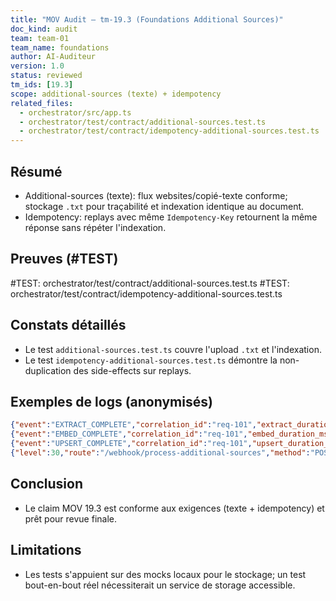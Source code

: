 ```yaml
---
title: "MOV Audit — tm-19.3 (Foundations Additional Sources)"
doc_kind: audit
team: team-01
team_name: foundations
author: AI-Auditeur
version: 1.0
status: reviewed
tm_ids: [19.3]
scope: additional-sources (texte) + idempotency
related_files:
  - orchestrator/src/app.ts
  - orchestrator/test/contract/additional-sources.test.ts
  - orchestrator/test/contract/idempotency-additional-sources.test.ts
---
```


## Résumé
- Additional-sources (texte): flux websites/copié-texte conforme; stockage `.txt` pour traçabilité et indexation identique au document.
- Idempotency: replays avec même `Idempotency-Key` retournent la même réponse sans répéter l'indexation.

## Preuves (#TEST)
#TEST: orchestrator/test/contract/additional-sources.test.ts
#TEST: orchestrator/test/contract/idempotency-additional-sources.test.ts

## Constats détaillés
- Le test `additional-sources.test.ts` couvre l'upload `.txt` et l'indexation.
- Le test `idempotency-additional-sources.test.ts` démontre la non-duplication des side-effects sur replays.

## Exemples de logs (anonymisés)
```json
{"event":"EXTRACT_COMPLETE","correlation_id":"req-101","extract_duration_ms":0}
{"event":"EMBED_COMPLETE","correlation_id":"req-101","embed_duration_ms":0,"chunks":1}
{"event":"UPSERT_COMPLETE","correlation_id":"req-101","upsert_duration_ms":0,"count":1}
{"level":30,"route":"/webhook/process-additional-sources","method":"POST","headers":{"authorization":"[REDACTED]"},"msg":"request complete"}
```

## Conclusion
- Le claim MOV 19.3 est conforme aux exigences (texte + idempotency) et prêt pour revue finale.

## Limitations
- Les tests s'appuient sur des mocks locaux pour le stockage; un test bout-en-bout réel nécessiterait un service de storage accessible.
